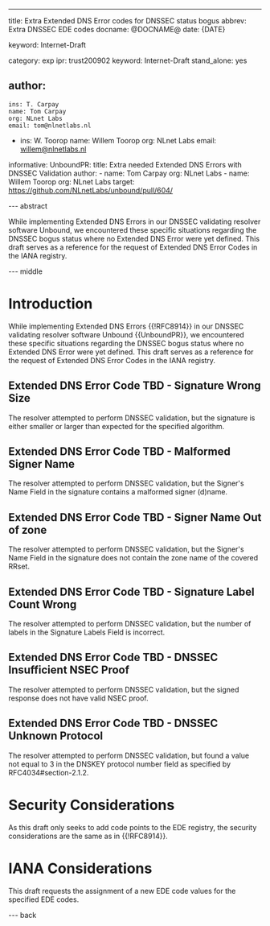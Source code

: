---
title: Extra Extended DNS Error codes for DNSSEC status bogus
abbrev: Extra DNSSEC EDE codes
docname: @DOCNAME@
date: {DATE}

keyword: Internet-Draft


category: exp
ipr: trust200902
keyword: Internet-Draft
stand_alone: yes

author:
 -
    ins: T. Carpay
    name: Tom Carpay
    org: NLnet Labs
    email: tom@nlnetlabs.nl
 -
    ins: W. Toorop
    name: Willem Toorop
    org: NLnet Labs
    email: willem@nlnetlabs.nl

informative:
  UnboundPR:
    title: Extra needed Extended DNS Errors with DNSSEC Validation
    author:
    -
      name: Tom Carpay
      org: NLnet Labs
    -
      name: Willem Toorop
      org: NLnet Labs
    target: https://github.com/NLnetLabs/unbound/pull/604/

--- abstract

While implementing Extended DNS Errors in our DNSSEC validating resolver software Unbound, we encountered these specific situations regarding the DNSSEC bogus status where no Extended DNS Error were yet defined. This draft serves as a reference for the request of Extended DNS Error Codes in the IANA registry. 

--- middle

# Introduction

While implementing Extended DNS Errors {{!RFC8914}} in our DNSSEC validating resolver software Unbound {{UnboundPR}}, we encountered these specific situations regarding the DNSSEC bogus status where no Extended DNS Error were yet defined. This draft serves as a reference for the request of Extended DNS Error Codes in the IANA registry. 



## Extended DNS Error Code TBD - Signature Wrong Size

The resolver attempted to perform DNSSEC validation, but the signature is either smaller or larger than expected for the specified algorithm.

## Extended DNS Error Code TBD - Malformed Signer Name

The resolver attempted to perform DNSSEC validation, but the Signer's Name Field in the signature contains a malformed signer (d)name.

## Extended DNS Error Code TBD - Signer Name Out of zone

The resolver attempted to perform DNSSEC validation, but the Signer's Name Field in the signature does not contain the zone name of the covered RRset.

## Extended DNS Error Code TBD - Signature Label Count Wrong

The resolver attempted to perform DNSSEC validation, but the number of labels in the Signature Labels Field is incorrect.

## Extended DNS Error Code TBD - DNSSEC Insufficient NSEC Proof

The resolver attempted to perform DNSSEC validation, but the signed response does not have valid NSEC proof.

## Extended DNS Error Code TBD - DNSSEC Unknown Protocol

The resolver attempted to perform DNSSEC validation, but found a value not equal to 3 in the DNSKEY protocol number field as specified by RFC4034#section-2.1.2.

#  Security Considerations
 As this draft only seeks to add code points to the EDE registry, the security considerations are the same as in {{!RFC8914}}.

# IANA Considerations

This draft requests the assignment of a new EDE code values for the specified EDE
codes.

--- back
